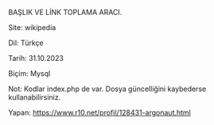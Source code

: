 BAŞLIK VE LİNK TOPLAMA ARACI. 

Site: wikipedia

Dil: Türkçe

Tarih: 31.10.2023

Biçim: Mysql

Not: Kodlar index.php de var. Dosya güncelliğini kaybederse kullanabilirsiniz.

Yapan: https://www.r10.net/profil/128431-argonaut.html